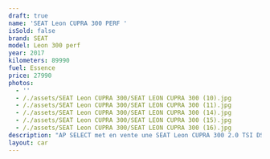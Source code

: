 ```yaml
---
draft: true
name: 'SEAT Leon CUPRA 300 PERF '
isSold: false
brand: SEAT
model: Leon 300 perf
year: 2017
kilometers: 89990
fuel: Essence
price: 27990
photos:
  - ''
  - /./assets/SEAT Leon CUPRA 300/SEAT LEON CUPRA 300 (10).jpg
  - /./assets/SEAT Leon CUPRA 300/SEAT LEON CUPRA 300 (11).jpg
  - /./assets/SEAT Leon CUPRA 300/SEAT LEON CUPRA 300 (14).jpg
  - /./assets/SEAT Leon CUPRA 300/SEAT LEON CUPRA 300 (15).jpg
  - /./assets/SEAT Leon CUPRA 300/SEAT LEON CUPRA 300 (16).jpg
description: "AP SELECT met en vente une SEAT Leon CUPRA 300 2.0 TSI DSG6 pack performance Cupra Orange\nModèle du 07/2017 avec 89900km.\n\nCouleur Mystère blue métal, intérieur bi matière Cuir / Alcantara, pack Carbon\n\nCarte Grise française sans malus \U0001F1EB\U0001F1F7\n\nLe véhicule possède son carnet complet SEAT avec historique limpide.\n\nService huile, pneus et freins neuf effectués pour la vente.\n\nÉquipements et options :\n- Boîte DSG 6\n- Toit Panoramique\n- Pack Performance [Coordonnées masquées]ein Brembo\n- Pack Carbon intérieur\n- Sièges Performance\n- Sièges Chauffants\n- Intérieur bi matière Cuir / Alcantara\n- Système Hifi SEAT Sound\n- Suspensions dynamiques DCC\n- Régulateur adaptatif ACC\n- Navigation 3D Europe\n- Feux de jour à LED\n- Controle automatique des feux de route ALS\n- Parc distance contrôle PDC avant / arrière\n- Caméra de recul\n- Vitrage arrière surteinté\n- Connexion Ipod et USB\n- Volant sport multifonctions\n- Affichage multifonctions plus\n- Climatisation bi zone\n- Éclairage et essuie-glaces automatique\n- Rétroviseurs rabattable électriquement et chauffants\n- Rétroviseurs int / ext Electrochrome\n- Bluetooth\n- Éclairage d ambiance\n\nDisponible et visible sur RDV pour acheteur sérieux.\n\nPossibilité d'une garantie 3, 6 ou 12 mois en supplément.\n\nRéalisation des démarches d'immatriculation.\n\nAP SELECT c'est des solutions de courtage et conciergerie sur mesure pour profiter librement de sa passion et de son patrimoine.\n\nPrenez le volant, AP SELECT s'occupe du reste."
layout: car
---
```


